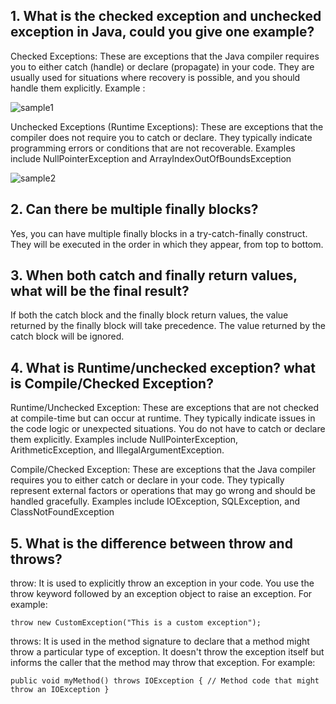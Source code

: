 ## 1.	What is the checked exception and unchecked exception in Java, could you give one example?


Checked Exceptions: These are exceptions that the Java compiler requires you to either catch (handle) or declare (propagate) in your code.
They are usually used for situations where recovery is possible, and you should handle them explicitly. Example :

![sample1](https://github.com/Liam-Zhou/Chuwa0910/assets/70967683/bc78118d-0505-45be-a051-9b93ee5eb33e)

Unchecked Exceptions (Runtime Exceptions): These are exceptions that the compiler does not require you to catch or declare. 
They typically indicate programming errors or conditions that are not recoverable. Examples include NullPointerException and ArrayIndexOutOfBoundsException

![sample2](https://github.com/Liam-Zhou/Chuwa0910/assets/70967683/00136bc4-57cc-4624-abb2-0480b84001f8)

## 2.	Can there be multiple finally blocks?

Yes, you can have multiple finally blocks in a try-catch-finally construct. They will be executed in the order in which they appear, from top to bottom.

## 3.	When both catch and finally return values, what will be the final result?

If both the catch block and the finally block return values, the value returned by the finally block will take precedence.
The value returned by the catch block will be ignored.
   
## 4.	What is Runtime/unchecked exception? what is Compile/Checked Exception?

Runtime/Unchecked Exception: These are exceptions that are not checked at compile-time but can occur at runtime. 
They typically indicate issues in the code logic or unexpected situations. You do not have to catch or declare them explicitly. 
Examples include NullPointerException, ArithmeticException, and IllegalArgumentException.

Compile/Checked Exception: These are exceptions that the Java compiler requires you to either catch or declare in your code. 
They typically represent external factors or operations that may go wrong and should be handled gracefully.
Examples include IOException, SQLException, and ClassNotFoundException

## 5.	What is the difference between throw and throws?

throw: It is used to explicitly throw an exception in your code. You use the throw keyword followed by an exception object to raise an exception.
For example:

`throw new CustomException("This is a custom exception");`

throws: It is used in the method signature to declare that a method might throw a particular type of exception. 
It doesn't throw the exception itself but informs the caller that the method may throw that exception. For example:

`public void myMethod() throws IOException { // Method code that might throw an IOException }`
